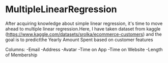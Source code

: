 # MultipleLinearRegression
After acquiring knowledge about simple linear regression, it's time to move ahead to multiple linear regression.Here, I have taken dataset from kaggle (https://www.kaggle.com/datasets/srolka/ecommerce-customers) and the goal is to predictthe Yearly Amount Spent based on customer features

Columns:
-Email
-Address
-Avatar
-Time on App
-Time on Website
-Length of Membership
